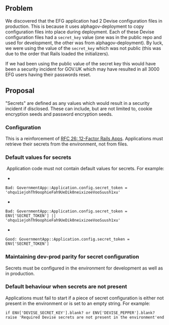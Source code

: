 ## Problem

We discovered that the EFG application had 2 Devise configuration files in production. This is because it uses alphagov-deployment to copy configuration files into place during deployment. Each of these Devise configuration files had a `secret_key` value (one was in the public repo and used for development, the other was from alphagov-deployment). By luck, we were using the value of the `secret_key` which was not public (this was due to the order that Rails loaded the initializers).

If we had been using the public value of the secret key this would have been a security incident for GOV.UK which may have resulted in all 3000 EFG users having their passwords reset.

## Proposal

"Secrets" are defined as any values which would result in a security incident if disclosed. These can include, but are not limited to, cookie encryption seeds and password encryption seeds.

### Configuration

This is a reinforcement of [RFC 26: 12-Factor Rails Apps](https://gov-uk.atlassian.net/wiki/display/GOVUK/RFC+26%3A+12-Factor+Rails+Apps). Applications must retrieve their secrets from the environment, not from files.

### Default values for secrets

&nbsp;Application code must not contain default values for secrets. For example:

- 
```
Bad: GovernmentApp::Application.config.secret_token = 'ohqu1iejohTh9oophieFah9UeDik0neixizeeVooSuush1xu'
```
- 
```
Bad: GovernmentApp::Application.config.secret_token = ENV['SECRET_TOKEN'] || 'ohqu1iejohTh9oophieFah9UeDik0neixizeeVooSuush1xu'
```
- 
```
Good: GovernmentApp::Application.config.secret_token = ENV['SECRET_TOKEN']
```

### Maintaining dev-prod parity for secret configuration

Secrets must be configured in the environment for development as well as in production.

### Default behaviour when secrets are not present

Applications must fail to start if a piece of secret configuration is either not present in the environment or is set to an empty string. For example:

```
if ENV['DEVISE_SECRET_KEY'].blank? or ENV['DEVISE_PEPPER'].blank? raise 'Required Devise secrets are not present in the environment'end
```


